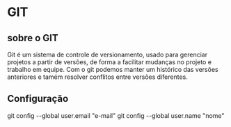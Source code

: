 # GIT
## sobre o GIT
Git é um sistema de controle de versionamento, usado para gerenciar projetos a partir de versões, de forma a facilitar mudanças no projeto e trabalho em equipe. Com o git podemos manter um histórico das versões anteriores e tamém resolver conflitos entre versões diferentes.
## Configuração
git config --global user.email "e-mail"
git config --global user.name "nome"